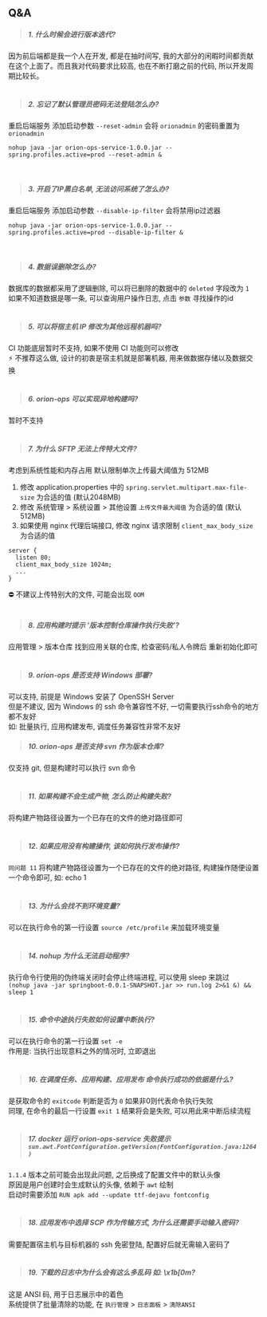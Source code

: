 ## Q&A

> ##### 1. 什么时候会进行版本迭代?

因为前后端都是我一个人在开发, 都是在抽时间写, 我的大部分的闲暇时间都贡献在这个上面了。而且我对代码要求比较高, 也在不断打磨之前的代码, 所以开发周期比较长。  
<br/>

> ##### 2. 忘记了默认管理员密码无法登陆怎么办?

重启后端服务 添加启动参数 `--reset-admin` 会将 `orionadmin` 的密码重置为 `orionadmin`

```
nohup java -jar orion-ops-service-1.0.0.jar --spring.profiles.active=prod --reset-admin &
```

<br/> 

> ##### 3. 开启了IP黑白名单, 无法访问系统了怎么办?

重启后端服务 添加启动参数 `--disable-ip-filter` 会将禁用ip过滤器

```
nohup java -jar orion-ops-service-1.0.0.jar --spring.profiles.active=prod --disable-ip-filter &
```

<br/> 

> ##### 4. 数据误删除怎么办?

数据库的数据都采用了逻辑删除, 可以将已删除的数据中的 `deleted` 字段改为 `1`   
如果不知道数据是哪一条, 可以查询用户操作日志, 点击 `参数` 寻找操作的id       
<br/>

> ##### 5. 可以将宿主机 IP 修改为其他远程机器吗?

CI 功能底层暂时不支持, 如果不使用 CI 功能则可以修改    
⚡ 不推荐这么做, 设计的初衷是宿主机就是部署机器, 用来做数据存储以及数据交换  
<br/>

> ##### 6. orion-ops 可以实现异地构建吗?

暂时不支持   
<br/>

> ##### 7. 为什么 SFTP 无法上传特大文件?

考虑到系统性能和内存占用 默认限制单次上传最大阈值为 512MB

1. 修改 application.properties 中的 `spring.servlet.multipart.max-file-size` 为合适的值 (默认2048MB)
2. 修改 系统管理 > 系统设置 > 其他设置 `上传文件最大阈值` 为合适的值 (默认512MB)
3. 如果使用 nginx 代理后端接口, 修改 nginx 请求限制 `client_max_body_size` 为合适的值

```
server {
  listen 80;
  client_max_body_size 1024m;
  ...
}
```

⛔ 不建议上传特别大的文件, 可能会出现 `OOM`  
<br/>

> ##### 8. 应用构建时提示 '版本控制仓库操作执行失败'?

应用管理 > 版本仓库 找到应用关联的仓库, 检查密码/私人令牌后 重新初始化即可  
<br/>

> ##### 9. orion-ops 是否支持 Windows 部署?

可以支持, 前提是 Windows 安装了 OpenSSH Server  
但是不建议, 因为 Windows 的 ssh 命令兼容性不好, 一切需要执行ssh命令的地方都不友好  
如: 批量执行, 应用构建发布, 调度任务兼容性非常不友好
<br/>

> ##### 10. orion-ops 是否支持 svn 作为版本仓库?

仅支持 git, 但是构建时可以执行 svn 命令  
<br/>

> ##### 11. 如果构建不会生成产物, 怎么防止构建失败?

将构建产物路径设置为一个已存在的文件的绝对路径即可  
<br/>

> ##### 12. 如果应用没有构建操作, 该如何执行发布操作?

`同问题 11` 将构建产物路径设置为一个已存在的文件的绝对路径, 构建操作随便设置一个命令即可, 如: echo 1  
<br/>

> ##### 13. 为什么会找不到环境变量?

可以在执行命令的第一行设置 `source /etc/profile` 来加载环境变量  
<br/>

> ##### 14. nohup 为什么无法启动程序?

执行命令行使用的伪终端关闭时会停止终端进程, 可以使用 sleep 来跳过  
`(nohup java -jar springboot-0.0.1-SNAPSHOT.jar >> run.log 2>&1 &) && sleep 1`  
<br/>

> ##### 15. 命令中途执行失败如何设置中断执行?

可以在执行命令的第一行设置 `set -e`  
作用是: 当执行出现意料之外的情况时, 立即退出   
<br/>

> ##### 16. 在调度任务、应用构建、应用发布 命令执行成功的依据是什么?

是获取命令的 `exitcode` 判断是否为 `0` 如果非0则代表命令执行失败  
同理, 在命令的最后一行设置 `exit 1` 结果将会是失败, 可以用此来中断后续流程  
<br/>

> ##### 17. docker 运行 orion-ops-service 失败提示 `sun.awt.FontConfiguration.getVersion(FontConfiguration.java:1264)`

`1.1.4` 版本之前可能会出现此问题, 之后换成了配置文件中的默认头像      
原因是用户创建时会生成默认的头像, 依赖于 `awt` 绘制   
启动时需要添加 `RUN apk add --update ttf-dejavu fontconfig`  
<br/>

> ##### 18. 应用发布中选择 SCP 作为传输方式, 为什么还需要手动输入密码?

需要配置宿主机与目标机器的 ssh 免密登陆, 配置好后就无需输入密码了  
<br/>

> ##### 19. 下载的日志中为什么会有这么多乱码 如: \x1b[0m?

这是 ANSI 码, 用于日志展示中的着色  
系统提供了批量清除的功能, 在 `执行管理` > `日志面板` > `清除ANSI`
<br/>
